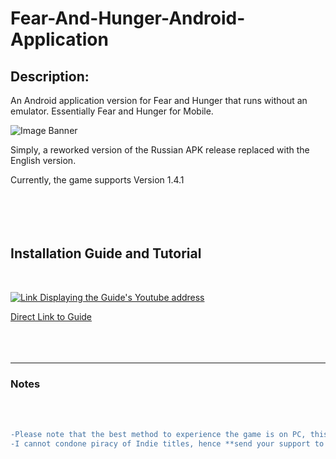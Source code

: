 # Fear-And-Hunger-Android-Application

## **Description:**

An Android application version for Fear and Hunger that runs without an emulator.
Essentially Fear and Hunger for Mobile. 
 
 


![Image Banner](https://files.catbox.moe/7ghcwg.jpg)

 
 


 

Simply, a reworked version of the Russian APK release replaced with the English version. 

Currently, the game supports Version 1.4.1 
 <br />
 <br />
 <br />
 <br />
 <br />
## **Installation Guide and Tutorial**
<br />

[![Link Displaying the Guide's Youtube address](http://img.youtube.com/vi/NqM0E9SFE6U/0.jpg)](http://www.youtube.com/watch?v=NqM0E9SFE6U "How to play Fear and Hunger on your Phone [Guide to playing on Android without an Emulator]")

[Direct Link to Guide](http://www.youtube.com/watch?v=NqM0E9SFE6U)
<br />
<br />
<br />
<br />
_____________
### Notes
<br />
<br />

```diff 
-Please note that the best method to experience the game is on PC, this is a simple, clunky emulation.
-I cannot condone piracy of Indie titles, hence **send your support to the creator by purchasing the game on Steam.**
